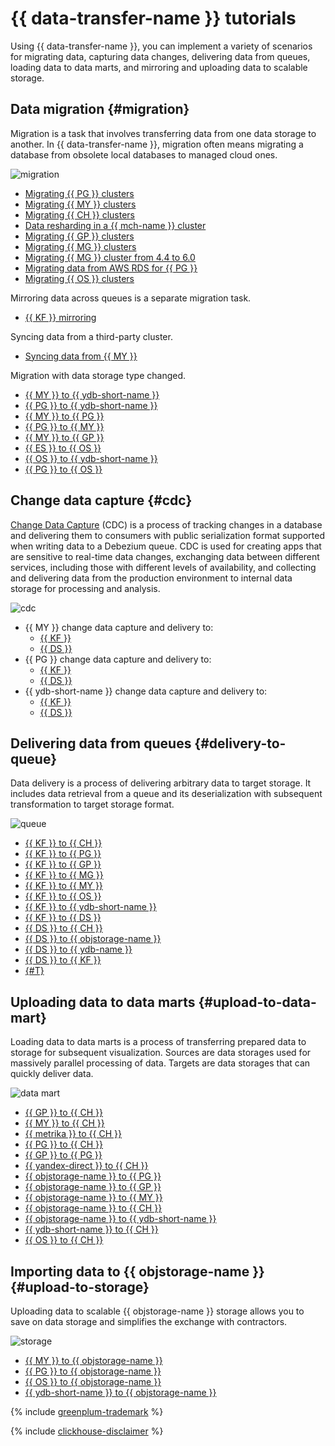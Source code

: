 # {{ data-transfer-name }} tutorials


Using {{ data-transfer-name }}, you can implement a variety of scenarios for migrating data, capturing data changes, delivering data from queues, loading data to data marts, and mirroring and uploading data to scalable storage.

## Data migration {#migration}

Migration is a task that involves transferring data from one data storage to another. In {{ data-transfer-name }}, migration often means migrating a database from obsolete local databases to managed cloud ones.

![migration](../../_assets/data-transfer/tutorials/migration.svg)

* [Migrating {{ PG }} clusters](managed-postgresql.md)
* [Migrating {{ MY }} clusters](managed-mysql-to-mysql.md)
* [Migrating {{ CH }} clusters](managed-clickhouse.md)
* [Data resharding in a {{ mch-name }} cluster](mch-mch-resharding.md)
* [Migrating {{ GP }} clusters](managed-greenplum.md)
* [Migrating {{ MG }} clusters](managed-mongodb.md)
* [Migrating {{ MG }} cluster from 4.4 to 6.0](mongodb-versions.md)
* [Migrating data from AWS RDS for {{ PG }}](rds-to-mpg.md)
* [Migrating {{ OS }} clusters](os-to-mos.md)

Mirroring data across queues is a separate migration task.

* [{{ KF }} mirroring](mkf-to-mkf.md)

Syncing data from a third-party cluster.

* [Syncing data from {{ MY }}](sync-mysql.md)

Migration with data storage type changed.

* [{{ MY }} to {{ ydb-short-name }}](managed-mysql-to-ydb.md)
* [{{ PG }} to {{ ydb-short-name }}](mpg-to-ydb.md)
* [{{ MY }} to {{ PG }}](mmy-to-mpg.md)
* [{{ PG }} to {{ MY }}](mpg-to-mmy.md)
* [{{ MY }} to {{ GP }}](mmy-to-mgp.md)
* [{{ ES }} to {{ OS }}](mes-to-mos.md)
* [{{ OS }} to {{ ydb-short-name }}](opensearch-to-ydb.md)
* [{{ PG }} to {{ OS }}](postgresql-to-opensearch.md)

## Change data capture {#cdc}

[Change Data Capture](../concepts/cdc.md) (CDC) is a process of tracking changes in a database and delivering them to consumers with public serialization format supported when writing data to a Debezium queue.
CDC is used for creating apps that are sensitive to real-time data changes, exchanging data between different services, including those with different levels of availability, and collecting and delivering data from the production environment to internal data storage for processing and analysis.

![cdc](../../_assets/data-transfer/tutorials/cdc.svg)

* {{ MY }} change data capture and delivery to:
  * [{{ KF }}](cdc-mmy.md)
  * [{{ DS }}](mmy-to-yds.md)
* {{ PG }} change data capture and delivery to:
  * [{{ KF }}](cdc-mpg.md)
  * [{{ DS }}](mpg-to-yds.md)
* {{ ydb-short-name }} change data capture and delivery to:
  * [{{ KF }}](cdc-ydb.md)
  * [{{ DS }}](ydb-to-yds.md)

## Delivering data from queues {#delivery-to-queue}

Data delivery is a process of delivering arbitrary data to target storage. It includes data retrieval from a queue and its deserialization with subsequent transformation to target storage format.

![queue](../../_assets/data-transfer/tutorials/queue.svg)

* [{{ KF }} to {{ CH }}](mkf-to-mch.md)
* [{{ KF }} to {{ PG }}](mkf-to-mpg.md)
* [{{ KF }} to {{ GP }}](managed-kafka-to-greenplum.md)
* [{{ KF }} to {{ MG }}](mkf-to-mmg.md)
* [{{ KF }} to {{ MY }}](mkf-to-mmy.md)
* [{{ KF }} to {{ OS }}](mkf-to-mos.md)
* [{{ KF }} to {{ ydb-short-name }}](mkf-to-ydb.md)
* [{{ KF }} to {{ DS }}](mkf-to-yds.md)
* [{{ DS }} to {{ CH }}](yds-to-clickhouse.md)
* [{{ DS }} to {{ objstorage-name }}](yds-to-objstorage.md)
* [{{ DS }} to {{ ydb-name }}](yds-to-ydb.md)
* [{{ DS }} to {{ KF }}](yds-to-kafka.md)
* [{#T}](data-ingestion.md)

## Uploading data to data marts {#upload-to-data-mart}

Loading data to data marts is a process of transferring prepared data to storage for subsequent visualization. Sources are data storages used for massively parallel processing of data. Targets are data storages that can quickly deliver data.

![data mart](../../_assets/data-transfer/tutorials/data-mart.svg)

* [{{ GP }} to {{ CH }}](greenplum-to-clickhouse.md)
* [{{ MY }} to {{ CH }}](mysql-to-clickhouse.md)
* [{{ metrika }} to {{ CH }}](metrika-to-clickhouse.md)
* [{{ PG }} to {{ CH }}](rdbms-to-clickhouse.md)
* [{{ GP }} to {{ PG }}](greenplum-to-postgresql.md)
* [{{ yandex-direct }} to {{ CH }}](direct-to-mch.md)
* [{{ objstorage-name }} to {{ PG }}](object-storage-to-postgresql.md)
* [{{ objstorage-name }} to {{ GP }}](object-storage-to-greenplum.md)
* [{{ objstorage-name }} to {{ MY }}](objs-mmy-migration.md)
* [{{ objstorage-name }} to {{ CH }}](object-storage-to-clickhouse.md)
* [{{ objstorage-name }} to {{ ydb-short-name }}](object-storage-to-ydb.md)
* [{{ ydb-short-name }} to {{ CH }}](ydb-to-clickhouse.md)
* [{{ OS }} to {{ CH }}](opensearch-to-clickhouse.md)

## Importing data to {{ objstorage-name }} {#upload-to-storage}

Uploading data to scalable {{ objstorage-name }} storage allows you to save on data storage and simplifies the exchange with contractors.

![storage](../../_assets/data-transfer/tutorials/storage.svg)

* [{{ MY }} to {{ objstorage-name }}](mmy-objs-migration.md)
* [{{ PG }} to {{ objstorage-name }}](mpg-to-objstorage.md)
* [{{ OS }} to {{ objstorage-name }}](opensearch-to-object-storage.md)
* [{{ ydb-short-name }} to {{ objstorage-name }}](ydb-to-object-storage.md)


{% include [greenplum-trademark](../../_includes/mdb/mgp/trademark.md) %}




{% include [clickhouse-disclaimer](../../_includes/clickhouse-disclaimer.md) %}
